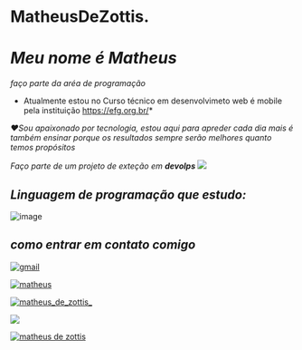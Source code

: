 # MatheusDeZottis.
# *Meu nome é Matheus* 
 *faço parte da  aréa de programação*

* Atualmente estou no Curso técnico em  desenvolvimeto web é mobile pela instituição https://efg.org.br/*

*❤️Sou apaixonado por tecnologia, estou aqui para apreder cada dia mais é também ensinar porque os resultados sempre serão melhores quanto temos propósitos*

*Faço parte de um projeto de exteção em **devolps***
![](https://cdn.shortpixel.ai/client/to_auto,q_glossy,ret_img,w_1366/https://4linux.com.br/wp-content/uploads/2020/08/o-que-e-devops.jpg)
## *Linguagem de programação que estudo:* 
![image](https://img.shields.io/badge/Python-14354C?style=for-the-badge&logo=python&logoColor=white)


## ***como entrar em contato comigo***

[![gmail](https://img.shields.io/badge/Gmail-D14836?style=for-the-badge&logo=gmail&logoColor=white)](https://gmail.com/maheusdezottis@gmail.com)

[![matheus](https://img.shields.io/badge/Telegram-2CA5E0?style=for-the-badge&logo=telegram&logoColor=white)](https://web.telegram.org//+55(62)982343049)

[![matheus_de_zottis_](https://img.shields.io/badge/Instagram-E4405F?style=for-the-badge&logo=instagram&logoColor=white)](https://www.instagram.com//matheus_de_zottis_)

[![](https://img.shields.io/badge/WhatsApp-25D366?style=for-the-badge&logo=whatsapp&logoColor=white)](https://web.whatsapp.com//wa.me/message/F4XMHTVMDC2H1)

[![matheus de zottis](https://img.shields.io/badge/LinkedIn-0077B5?style=for-the-badge&logo=linkedin&logoColor=white)](https://www.linkedin.com/in/matheus-de-zottis-5635a6294)

